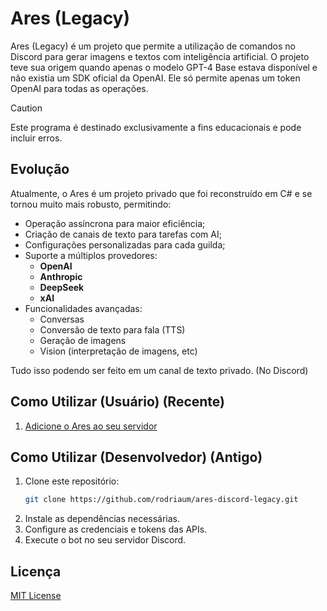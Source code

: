 # Ares (Legacy)

Ares (Legacy) é um projeto que permite a utilização de comandos no Discord para gerar imagens e textos com inteligência artificial. O projeto teve sua origem quando apenas o modelo GPT-4 Base estava disponível e não existia um SDK oficial da OpenAI. 
Ele só permite apenas um token OpenAI para todas as operações.

> [!CAUTION]
> Este programa é destinado exclusivamente a fins educacionais e pode incluir erros.

## Evolução

Atualmente, o Ares é um projeto privado que foi reconstruído em C# e se tornou muito mais robusto, permitindo:

- Operação assíncrona para maior eficiência;
- Criação de canais de texto para tarefas com AI;
- Configurações personalizadas para cada guilda;
- Suporte a múltiplos provedores:
  - **OpenAI**
  - **Anthropic**
  - **DeepSeek**
  - **xAI**
- Funcionalidades avançadas:
  - Conversas
  - Conversão de texto para fala (TTS)
  - Geração de imagens
  - Vision (interpretação de imagens, etc)
 
Tudo isso podendo ser feito em um canal de texto privado. (No Discord)

## Como Utilizar (Usuário) (Recente)

1. [Adicione o Ares ao seu servidor](https://discord.com/oauth2/authorize?client_id=1278447277907644578&scope=bot&permissions=2147611664)

## Como Utilizar (Desenvolvedor) (Antigo)

1. Clone este repositório:
   ```sh
   git clone https://github.com/rodriaum/ares-discord-legacy.git
   ```
2. Instale as dependências necessárias.
3. Configure as credenciais e tokens das APIs.
4. Execute o bot no seu servidor Discord.

## Licença

[MIT License](https://github.com/rodriaum/ares-discord-legacy?tab=MIT-1-ov-file#MIT-1-ov-file)
